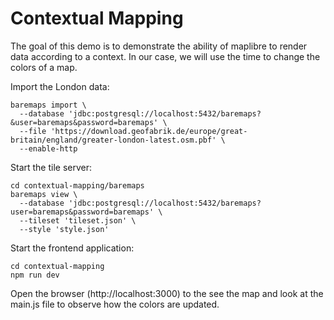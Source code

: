 # Contextual Mapping

The goal of this demo is to demonstrate the ability of maplibre to render data according to a context. In our case, we will use the time to change the colors of a map.

Import the London data:

```
baremaps import \
  --database 'jdbc:postgresql://localhost:5432/baremaps?&user=baremaps&password=baremaps' \
  --file 'https://download.geofabrik.de/europe/great-britain/england/greater-london-latest.osm.pbf' \
  --enable-http
```

Start the tile server:

```
cd contextual-mapping/baremaps
baremaps view \
  --database 'jdbc:postgresql://localhost:5432/baremaps?user=baremaps&password=baremaps' \
  --tileset 'tileset.json' \
  --style 'style.json'
```

Start the frontend application:

```
cd contextual-mapping
npm run dev
```

Open the browser (http://localhost:3000) to the see the map and look at the main.js file to observe how the colors are updated.